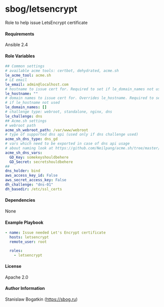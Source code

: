 sbog/letsencrypt
================

Role to help issue LetsEncrypt certificate

#### Requirements

Ansible 2.4

#### Role Variables

```yaml
## Common settings
# available acme tools: certbot, dehydrated, acme.sh
le_acme_tool: acme.sh
# LE email
le_email: admin@localhost.com
# hostname to issue cert for. Required to set if le_domain_names not used
le_hostname: ""
# domain names to issue cert for. Overrides le_hostname. Required to set
# if le_hostname not used
le_domain_names: []
# challenge type: webroot, standalone, nginx, dns
le_challenge: dns
## Acme.sh settings
# webroot path
acme_sh_webroot_path: /var/www/webroot
# type of supported dns api (used only if dns challenge used)
acme_sh_dns_type: dns_gd
# vars which need to be exported in case of dns api usage
# about naming look at https://github.com/Neilpang/acme.sh/tree/master/dnsapi
acme_sh_dns_vars:
  GD_Key: somekeyshouldbehere
  GD_Secret: secretshouldbehere
##
dns_holder: bind
aws_access_key_id: False
aws_secret_access_key: False
dh_challenge: "dns-01"
dh_basedir: /etc/ssl_certs
```

#### Dependencies

None

#### Example Playbook

```yaml
- name: Issue needed Let's Encrypt certificate
  hosts: letsencrypt
  remote_user: root

  roles:
    - letsencrypt
```

#### License

Apache 2.0

#### Author Information

Stanislaw Bogatkin (https://sbog.ru)
